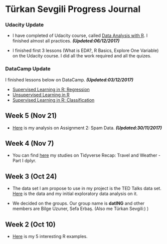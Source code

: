 # Türkan Sevgili Progress Journal

### Udacity Update

 + I have completed of Udacity course, called [Data Analysis with R](https://www.udacity.com/course/data-analysis-with-r--ud651). I finished almost all practices. ***(Updated:06/12/2017)***

 + I finished first 3 lessons (What is EDA?, R Basics, Explore One Variable) on the Udacity course. I did all the work required and all the quizes.

### DataCamp Update

I finished lessons below on DataCamp. ***(Updated:03/12/2017)***

  + [Supervised Learning in R: Regression](https://www.datacamp.com/courses/supervised-learning-in-r-regression)
  + [Unsupervised Learning in R](https://www.datacamp.com/courses/unsupervised-learning-in-r)
  + [Supervised Learning in R: Classification](https://www.datacamp.com/courses/supervised-learning-in-r-classification)
  

## Week 5 (Nov 21)

+ [Here](files/SPAM.html) is my analysis on Assignment 2: Spam Data. ***(Updated:30/11/2017)***


## Week 4 (Nov 7)

+ You can find [here](files/TDW.html) my studies on Tidyverse Recap: Travel and Weather - Part I dplyr.


## Week 3 (Oct 24)

+ The data set I am propose to use in my project is the TED Talks data set. [Here](files/TED_Talks.html) is the data and my initial exploratory data analysis on it.

+ We decided on the groups. Our group name is **datING** and other members are Bilge Uzuner, Sefa Erbaş. (Also me Türkan Sevgili:) )


## Week 2 (Oct 10)

+ [Here](files/TurkanSevgili_Hw1.html) is my 5 interesting R examples. 
